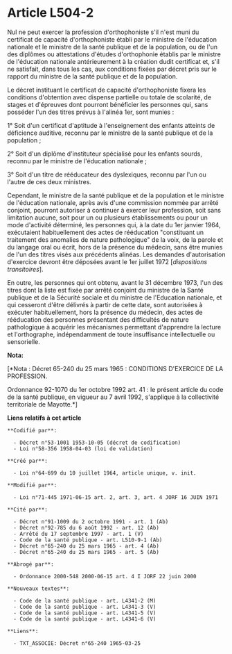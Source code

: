 # Article L504-2

Nul ne peut exercer la profession d'orthophoniste s'il n'est muni du certificat de capacité d'orthophoniste établi par le
ministre de l'éducation nationale et le ministre de la santé publique et de la population, ou de l'un des diplômes ou
attestations d'études d'orthophonie établis par le ministre de l'éducation nationale antérieurement à la création dudit
certificat et, s'il ne satisfait, dans tous les cas, aux conditions fixées par décret pris sur le rapport du ministre de la
santé publique et de la population.

Le décret instituant le certificat de capacité d'orthophoniste fixera les conditions d'obtention avec dispense partielle ou
totale de scolarité, de stages et d'épreuves dont pourront bénéficier les personnes qui, sans posséder l'un des titres prévus
à l'alinéa 1er, sont munies :

1° Soit d'un certificat d'aptitude à l'enseignement des enfants atteints de déficience auditive, reconnu par le ministre de
la santé publique et de la population ;

2° Soit d'un diplôme d'instituteur spécialisé pour les enfants sourds, reconnu par le ministre de l'éducation nationale ;

3° Soit d'un titre de rééducateur des dyslexiques, reconnu par l'un ou l'autre de ces deux ministres.

Cependant, le ministre de la santé publique et de la population et le ministre de l'éducation nationale, après avis d'une
commission nommée par arrêté conjoint, pourront autoriser à continuer à exercer leur profession, soit sans limitation aucune,
soit pour un ou plusieurs établissements ou pour un mode d'activité déterminé, les personnes qui, à la date du 1er janvier
1964, exécutaient habituellement des actes de rééducation "constituant un traitement des anomalies de nature pathologique" de
la voix, de la parole et du langage oral ou écrit, hors de la présence du médecin, sans être munies de l'un des titres visés
aux précédents alinéas. Les demandes d'autorisation d'exercice devront être déposées avant le 1er juillet 1972 [*dispositions
transitoires*].

En outre, les personnes qui ont obtenu, avant le 31 décembre 1973, l'un des titres dont la liste est fixée par arrêté
conjoint du ministre de la Santé publique et de la Sécurité sociale et du ministre de l'Education nationale, et qui cesseront
d'être délivrés à partir de cette date, sont autorisées à exécuter habituellement, hors la présence du médecin, des actes de
rééducation des personnes présentant des difficultés de nature pathologique à acquérir les mécanismes permettant d'apprendre
la lecture et l'orthographe, indépendamment de toute insuffisance intellectuelle ou sensorielle.

**Nota:**

[*Nota : Décret 65-240 du 25 mars 1965 : CONDITIONS D'EXERCICE DE LA PROFESSION.

Ordonnance 92-1070 du 1er octobre 1992 art. 41 : le présent article du code de la santé publique, en vigueur au 7 avril 1992,
s'applique à la collectivité territoriale de Mayotte.*]

**Liens relatifs à cet article**

	**Codifié par**:

	  - Décret n°53-1001 1953-10-05 (décret de codification)
	  - Loi n°58-356 1958-04-03 (loi de validation)

	**Créé par**:

	  - Loi n°64-699 du 10 juillet 1964, article unique, v. init.

	**Modifié par**:

	  - Loi n°71-445 1971-06-15 art. 2, art. 3, art. 4 JORF 16 JUIN 1971

	**Cité par**:

	  - Décret n°91-1009 du 2 octobre 1991 - art. 1 (Ab)
	  - Décret n°92-785 du 6 août 1992 - art. 12 (Ab)
	  - Arrêté du 17 septembre 1997 - art. 1 (V)
	  - Code de la santé publique - art. L510-9-1 (Ab)
	  - Décret n°65-240 du 25 mars 1965 - art. 4 (Ab)
	  - Décret n°65-240 du 25 mars 1965 - art. 5 (Ab)

	**Abrogé par**:

	  - Ordonnance 2000-548 2000-06-15 art. 4 I JORF 22 juin 2000

	**Nouveaux textes**:

	  - Code de la santé publique - art. L4341-2 (M)
	  - Code de la santé publique - art. L4341-3 (V)
	  - Code de la santé publique - art. L4341-5 (V)
	  - Code de la santé publique - art. L4341-6 (V)

	**Liens**:

	  - TXT_ASSOCIE: Décret n°65-240 1965-03-25
